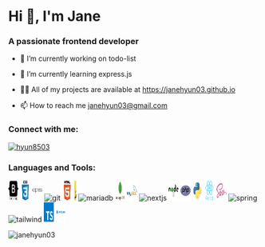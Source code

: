 <h1 align="left">Hi 👋, I'm Jane</h1>
<h3 align="left">A passionate frontend developer</h3>

 - 🔭 I’m currently working on todo-list

- 🌱 I’m currently learning express.js

- 👨‍💻 All of my projects are available at https://janehyun03.github.io

- 📫 How to reach me janehyun03@gmail.com

<h3 align="left">Connect with me:</h3>
<a href="https://www.linkedin.com/in/developer-jane/" target="blank"><img src="https://raw.githubusercontent.com/rahuldkjain/github-profile-readme-generator/master/src/images/icons/Social/linked-in-alt.svg" alt="hyun8503" height="30" width="20" /></a>

<h3 align="left">Languages and Tools:</h3>
<p align="left"> 
 <img src="https://raw.githubusercontent.com/devicons/devicon/master/icons/bootstrap/bootstrap-plain-wordmark.svg" alt="bootstrap" width="20" height="40"/>
 <img src="https://raw.githubusercontent.com/devicons/devicon/master/icons/css3/css3-original-wordmark.svg" alt="css3" width="20" height="40"/> 
 <img src="https://raw.githubusercontent.com/devicons/devicon/master/icons/express/express-original-wordmark.svg" alt="express" width="20" height="40"/> 
 <img src="https://www.vectorlogo.zone/logos/git-scm/git-scm-icon.svg" alt="git" width="20" height="40"/> 
 <img src="https://raw.githubusercontent.com/devicons/devicon/master/icons/html5/html5-original-wordmark.svg" alt="html5" width="20" height="40"/> 
 <img src="https://raw.githubusercontent.com/devicons/devicon/master/icons/javascript/javascript-original.svg" alt="javascript" width="4 f0" height="40"/> 
 <img src="https://www.vectorlogo.zone/logos/mariadb/mariadb-icon.svg" alt="mariadb" width="20" height="40"/> 
 <img src="https://raw.githubusercontent.com/devicons/devicon/master/icons/mongodb/mongodb-original-wordmark.svg" alt="mongodb" width="20" height="40"/> 
 <img src="https://raw.githubusercontent.com/devicons/devicon/master/icons/mysql/mysql-original-wordmark.svg" alt="mysql" width="20" height="40"/> 
 <img src="https://cdn.worldvectorlogo.com/logos/nextjs-2.svg" alt="nextjs" width="20" height="40"/> 
 <img src="https://raw.githubusercontent.com/devicons/devicon/master/icons/nodejs/nodejs-original-wordmark.svg" alt="nodejs" width="20" height="40"/> 
 <img src="https://raw.githubusercontent.com/devicons/devicon/master/icons/php/php-original.svg" alt="php" width="20" height="40"/>  
 <img src="https://raw.githubusercontent.com/devicons/devicon/master/icons/python/python-original.svg" alt="python" width="20" height="40"/> 
 <img src="https://raw.githubusercontent.com/devicons/devicon/master/icons/react/react-original-wordmark.svg" alt="react" width="20" height="40"/> 
 <img src="https://raw.githubusercontent.com/devicons/devicon/master/icons/sass/sass-original.svg" alt="sass" width="20" height="40"/> 
 <img src="https://www.vectorlogo.zone/logos/springio/springio-icon.svg" alt="spring" width="20" height="40"/> 
 <img src="https://www.vectorlogo.zone/logos/tailwindcss/tailwindcss-icon.svg" alt="tailwind" width="20" height="40"/> 
 <img src="https://raw.githubusercontent.com/devicons/devicon/master/icons/typescript/typescript-original.svg" alt="typescript" width="20" height="40"/> 
 <img src="https://raw.githubusercontent.com/devicons/devicon/d00d0969292a6569d45b06d3f350f463a0107b0d/icons/webpack/webpack-original-wordmark.svg" alt="webpack" width="20" height="40"/> 
</p>

<p align="left"><img align="left" src="https://github-readme-stats.vercel.app/api/top-langs?username=janehyun03&show_icons=true&locale=en&layout=compact" alt="janehyun03" /></p>
